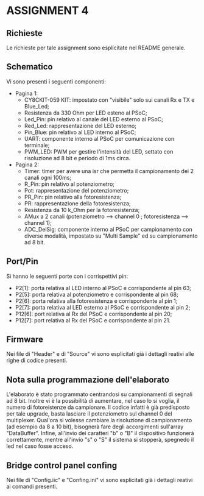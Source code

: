# ASSIGNMENT 4
## Richieste
Le richieste per tale assignment sono esplicitate nel README generale.


## Schematico
Vi sono presenti i seguenti componenti:
- Pagina 1:
	- CY8CKIT-059 KIT: impostato con "visibile" solo sui canali Rx e TX e Blue_Led;
	- Resistenza da 330 Ohm per LED esteno al PSoC;
	- Led_Pin: pin relativo al canale del LED esterno al PSoC;
	- Red_Led: rappresentazione del LED esterno;
	- Pin_Blue: pin relativo al LED interno al PSoC;
	- UART: componente interno al PSoC per comunicazione con terminale;
	- PWM_LED: PWM per gestire l'intensità del LED, settato con risoluzione ad 8 bit e periodo di 1ms circa.
- Pagina 2:
	- Timer: timer per avere una isr che permetta il campionamento dei 2 canali ogni 100ms;
	- R_Pin: pin relativo al potenziometro;
	- Pot: rappresentazione del potenziometro;
	- PR_Pin: pin relativo alla fotoresistenza;
	- PR: rappresentazione della fotoresistenza;
	- Resistenza da 10 k_Ohm per la fotoresistenza;
	- AMux a 2 canali (potenziometro --> channel 0 ; fotoresistenza --> channel 1);
	- ADC_DelSig: componente interno al PSoC per campionamento con diverse modalità, impostato su "Multi Sample" ed su
			   campionamento ad 8 bit.


## Port/Pin
Si hanno le seguenti porte con i corrispettivi pin:
- P2[1]: porta relativa al LED interno al PSoC e corrispondente al pin 63;
- P2[5]: porta relativa al potenziometro e corrispondente al pin 68;
- P2[6]: porta relativa alla fotoresistenza e corrispondente al pin 1;
- P2[7]: porta relativa al LED esterno al PSoC e corrispondente al pin 2;
- P12[6]: port relativa al Rx del PSoC e corrispondente al pin 20;
- P12[7]: port relativa al Rx del PSoC e corrispondente al pin 21.


## Firmware
Nei file di "Header" e di "Source" vi sono esplicitati già i dettagli reativi alle righe di codice presenti.


## Nota sulla programmazione dell'elaborato
L'elaborato è stato programmato centrandosi su campionamenti di segnali ad 8 bit. Inoltre vi è la possibilità di aumentare,
nel caso lo si voglia, il numero di fotoreistenze da campionare. Il codice infatti è già predisposto per tale upgrade, basta
lasciare il potenziometro sul channel 0 del multiplexer. Qual'ora si volesse cambiare la risoluzione di campionamento (ad
esempio da 8 a 10 bit), bisognerà fare degli accorgimenti sull'array "DataBuffer".
Infine, all'invio dei caratteri "b" o "B" il dispositivo funzionerà correttamente, mentre all'invio "s" o "S" il sistema
si stopperà, spegnedo il led nel caso fosse acceso.


## Bridge control panel confing
Nei file di "Config.iic" e "Confing.ini" vi sono esplicitati già i dettagli reativi ai comandi presenti.

